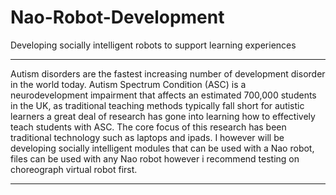 # Nao-Robot-Development
Developing socially intelligent robots to support learning experiences
***********************************************************************
Autism disorders are the fastest increasing number of development disorder in the world today.
Autism Spectrum Condition (ASC) is a neurodevelopment impairment that affects an estimated 700,000 students in the UK,
as traditional teaching methods typically fall short for autistic learners a great deal of research has gone into learning how
to effectively teach students with ASC. The core focus of this research has been traditional technology
such as laptops and ipads. I however will be developing socially intelligent modules that can be used with a Nao robot, files can be used 
with any Nao robot however i recommend testing on choreograph virtual robot first.
***********************************************************************

